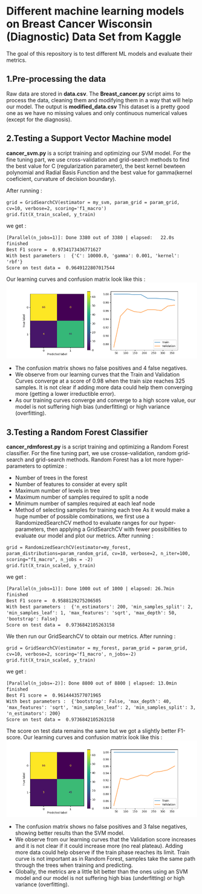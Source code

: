 # Different machine learning models on Breast Cancer Wisconsin (Diagnostic) Data Set from Kaggle
The goal of this repository is to test different ML models and evaluate their metrics.

## 1.Pre-processing the data

Raw data are stored in **data.csv**.
The **Breast_cancer.py** script aims to process the data, cleaning them and modifying them in a way that will help our model. The output is **modified_data.csv**
This dataset is a pretty good one as we have no missing values and only continuous numerical values (except for the diagnosis).


## 2.Testing a Support Vector Machine model

**cancer_svm.py** is a script training and optimizing our SVM model. 
For the fine tuning part, we use cross-validation and grid-search methods to find the best value for C (regularization parameter), the best kernel bewteen polynomial and Radial Basis Function and the best value for gamma(kernel coeficient, curvature of decision boundary).

After running :
```
grid = GridSearchCV(estimator = my_svm, param_grid = param_grid, cv=10, verbose=2, scoring='f1_macro')
grid.fit(X_train_scaled, y_train)
```
we get :
```
[Parallel(n_jobs=1)]: Done 3380 out of 3380 | elapsed:   22.0s finished
Best F1 score =  0.9734173436771627
With best parameters :  {'C': 10000.0, 'gamma': 0.001, 'kernel': 'rbf'}
Score on test data =  0.9649122807017544
```
Our learning curves and confusion matrix look like this :
![Learning curves](https://github.com/MDrance/ML_BreastCancer_Data/blob/master/confmatlearcur.png)

* The confusion matrix shows no false positives and 4 false negatives.
* We observe from our learning curves that the Train and Validation Curves converge at a score of 0.98 when the train size reaches 325 samples. It is not clear if adding more data could help them converging more (getting a lower irreductible error). 
* As our training curves converge and converge to a high score value, our model is not suffering high bias (underfitting) or high variance (overfitting).

## 3.Testing a Random Forest Classifier

**cancer_rdmforest.py** is a script training and optimizing a Random Forest classifier.
For the fine tuning part, we use crosse-validation, random grid-search and grid-search methods. Random Forest has a lot more hyper-parameters to optimize :
* Number of trees in the forest
* Number of features to consider at every split
* Maximum number of levels in tree
* Maximum number of samples required to split a node
* Minimum number of samples required at each leaf node
* Method of selecting samples for training each tree
As it would make a huge number of possible combinations, we first use a RandomizedSearchCV method to evaluate ranges for our hyper-parameters, then applying a GridSearchCV with fewer possibilities to evaluate our model and plot our metrics.
After running :
```
grid = RandomizedSearchCV(estimator=my_forest, param_distributions=param_random_grid, cv=10, verbose=2, n_iter=100, scoring="f1_macro", n_jobs = -2)
grid.fit(X_train_scaled, y_train)
```
we get :
```
[Parallel(n_jobs=1)]: Done 1000 out of 1000 | elapsed: 26.7min finished
Best F1 score =  0.9588129275206505
With best parameters :  {'n_estimators': 200, 'min_samples_split': 2, 'min_samples_leaf': 1, 'max_features': 'sqrt', 'max_depth': 50, 'bootstrap': False}
Score on test data =  0.9736842105263158
```
We then run our GridSearchCV to obtain our metrics. 
After running :
```
grid = GridSearchCV(estimator = my_forest, param_grid = param_grid, cv=10, verbose=2, scoring='f1_macro', n_jobs=-2)
grid.fit(X_train_scaled, y_train)
```
we get :
```
[Parallel(n_jobs=-2)]: Done 8800 out of 8800 | elapsed: 13.0min finished
Best F1 score =  0.9614443577071965
With best parameters :  {'bootstrap': False, 'max_depth': 40, 'max_features': 'sqrt', 'min_samples_leaf': 2, 'min_samples_split': 3, 'n_estimators': 200}
Score on test data =  0.9736842105263158
```
The score on test data remains the same but we got a slightly better F1-score.
Our learning curves and confusion matrix look like this :
![Learning curves](https://github.com/MDrance/ML_BreastCancer_Data/blob/master/forestmetrics.png)

* The confusion matrix shows no false positives and 3 false negatives, showing better results than the SVM model.
* We observe from our learning curves that the Validation score increases and it is not clear if it could increase more (no real plateau). Adding more data
could help observe if the train phase reaches its limit. Train curve is not important as in Random Forest, samples take the same path through the trees when
training and predicting.
* Globally, the metrics are a little bit better than the ones using an SVM model and our model is not suffering high bias (underfitting) or high variance (overfitting).
